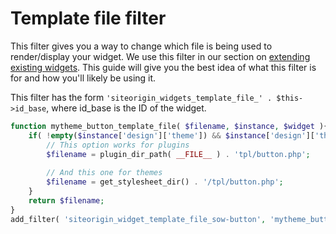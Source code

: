 # Template file filter

This filter gives you a way to change which file is being used to render/display your widget. We use this filter in our section on [extending existing widgets](../../getting-started/extending-existing-widgets.md). This guide will give you the best idea of what this filter is for and how you'll likely be using it.

This filter has the form `'siteorigin_widgets_template_file_' . $this->id_base`, where id_base is the ID of the widget.

```php
function mytheme_button_template_file( $filename, $instance, $widget ){
    if( !empty($instance['design']['theme']) && $instance['design']['theme'] == 'test' ) {
        // This option works for plugins
        $filename = plugin_dir_path( __FILE__ ) . 'tpl/button.php';
        
        // And this one for themes
        $filename = get_stylesheet_dir() . '/tpl/button.php'; 
    }
    return $filename;
}
add_filter( 'siteorigin_widget_template_file_sow-button', 'mytheme_button_template_file', 10, 3 );
```